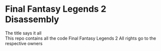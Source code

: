 # Final Fantasy Legends 2 Disassembly
The title says it all<br> 
This repo contains all the code Final Fantasy Legends 2
All rights go to the respective owners
